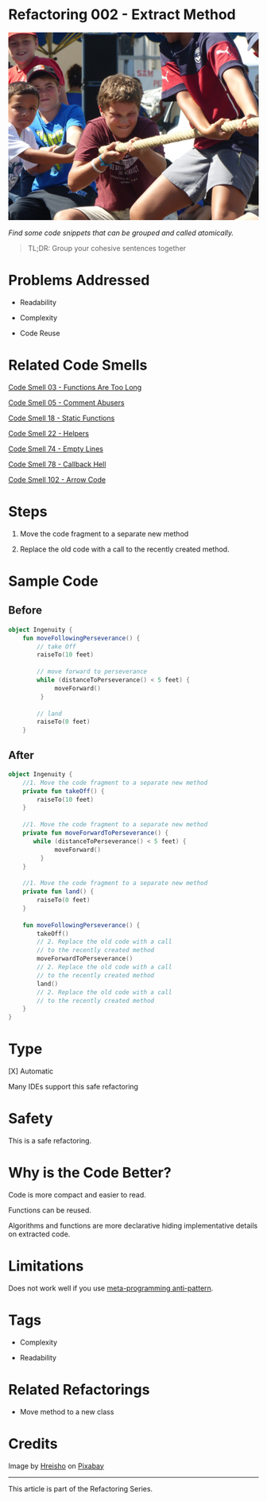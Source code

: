 # Refactoring 002 - Extract Method

![Refactoring 002 - Extract Method](Refactoring%20002%20-%20Extract%20Method.jpg)

*Find some code snippets that can be grouped and called atomically.*

> TL;DR: Group your cohesive sentences together

# Problems Addressed

- Readability

- Complexity

- Code Reuse

# Related Code Smells

[Code Smell 03 - Functions Are Too Long](https://github.com/mcsee/Software-Design-Articles/tree/main/Articles/Code%20Smells/Code%20Smell%2003%20-%20Functions%20Are%20Too%20Long/readme.md)

[Code Smell 05 - Comment Abusers](https://github.com/mcsee/Software-Design-Articles/tree/main/Articles/Code%20Smells/Code%20Smell%2005%20-%20Comment%20Abusers/readme.md)

[Code Smell 18 - Static Functions](https://github.com/mcsee/Software-Design-Articles/tree/main/Articles/Code%20Smells/Code%20Smell%2018%20-%20Static%20Functions/readme.md)

[Code Smell 22 - Helpers](https://github.com/mcsee/Software-Design-Articles/tree/main/Articles/Code%20Smells/Code%20Smell%2022%20-%20Helpers/readme.md)

[Code Smell 74 - Empty Lines](https://github.com/mcsee/Software-Design-Articles/tree/main/Articles/Code%20Smells/Code%20Smell%2074%20-%20Empty%20Lines/readme.md)

[Code Smell 78 - Callback Hell](https://github.com/mcsee/Software-Design-Articles/tree/main/Articles/Code%20Smells/Code%20Smell%2078%20-%20Callback%20Hell/readme.md)

[Code Smell 102 - Arrow Code](https://github.com/mcsee/Software-Design-Articles/tree/main/Articles/Code%20Smells/Code%20Smell%20102%20-%20Arrow%20Code/readme.md)

# Steps

1. Move the code fragment to a separate new method 

2. Replace the old code with a call to the recently created method.

# Sample Code

## Before

[Gist Url]: # (https://gist.github.com/mcsee/18f22cff14d588942fc87893bb73edeb)

```kotlin
object Ingenuity {
    fun moveFollowingPerseverance() {
        // take Off
        raiseTo(10 feet)
      
        // move forward to perseverance
        while (distanceToPerseverance() < 5 feet) {
             moveForward()             
         }
        
        // land
        raiseTo(0 feet)
    }
```

## After

[Gist Url]: # (https://gist.github.com/mcsee/d1e6a299bbb104132e48ee19a45efa7e)

```kotlin
object Ingenuity {   
    //1. Move the code fragment to a separate new method 
    private fun takeOff() {
        raiseTo(10 feet)
    }
    
    //1. Move the code fragment to a separate new method 
    private fun moveForwardToPerseverance() {
       while (distanceToPerseverance() < 5 feet) {
             moveForward()             
         }
    }
    
    //1. Move the code fragment to a separate new method 
    private fun land() {
        raiseTo(0 feet)
    }
    
    fun moveFollowingPerseverance() {
        takeOff()
        // 2. Replace the old code with a call
        // to the recently created method
        moveForwardToPerseverance()
        // 2. Replace the old code with a call 
        // to the recently created method
        land()
        // 2. Replace the old code with a call
        // to the recently created method
    }
}
```

# Type

[X] Automatic
 
Many IDEs support this safe refactoring

# Safety

This is a safe refactoring.

# Why is the Code Better?

Code is more compact and easier to read.

Functions can be reused.

Algorithms and functions are more declarative hiding implementative details on extracted code.

# Limitations

Does not work well if you use [meta-programming anti-pattern](https://github.com/mcsee/Software-Design-Articles/tree/main/Articles/Theory/Laziness%20I%20-%20Metaprogramming/readme.md).

# Tags

- Complexity

- Readability

# Related Refactorings

-  Move method to a new class

# Credits

Image by [Hreisho](https://pixabay.com/users/hreisho-2216364/) on [Pixabay](https://pixabay.com/)

* * * 

This article is part of the Refactoring Series.